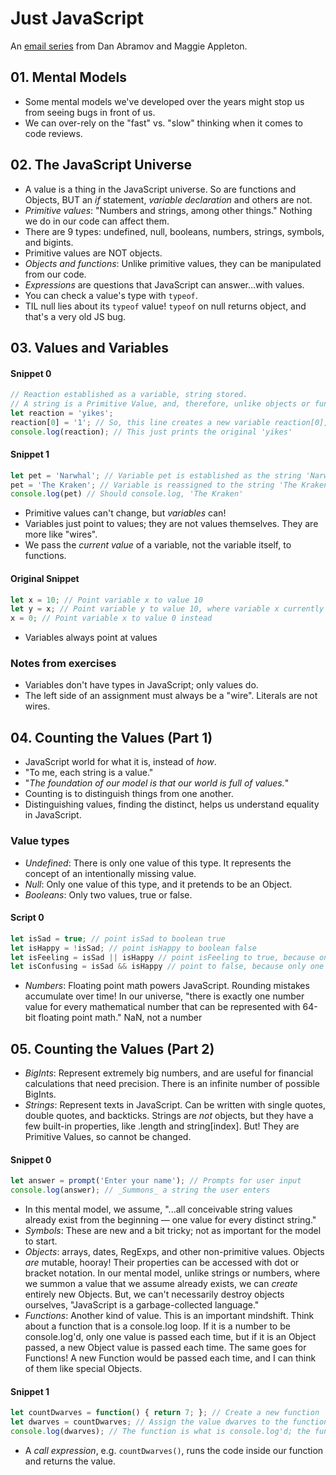# Just JavaScript 
An [email series](https://justjavascript.com/) from Dan Abramov and Maggie Appleton. 

## 01. Mental Models 
* Some mental models we've developed over the years might stop us from seeing bugs in front of us. 
* We can over-rely on the "fast" vs. "slow" thinking when it comes to code reviews. 

## 02. The JavaScript Universe  
* A value is a thing in the JavaScript universe. So are functions and Objects, BUT an _if_ statement, _variable declaration_ and others are not. 
* _Primitive values_: "Numbers and strings, among other things." Nothing we do in our code can affect them. 
* There are 9 types: undefined, null, booleans, numbers, strings, symbols, and bigints. 
* Primitive values are NOT objects. 
* _Objects and functions_: Unlike primitive values, they can be manipulated from our code. 
* _Expressions_ are questions that JavaScript can answer...with values. 
* You can check a value's type with `typeof`. 
* TIL null lies about its `typeof` value! `typeof` on null returns object, and that's a very old JS bug. 

## 03. Values and Variables 
#### Snippet 0  
```javascript 
// Reaction established as a variable, string stored. 
// A string is a Primitive Value, and, therefore, unlike objects or functions *is immutable* 
let reaction = 'yikes'; 
reaction[0] = '1'; // So, this line creates a new variable reaction[0], set to '1' 
console.log(reaction); // This just prints the original 'yikes' 
```

#### Snippet 1
```javascript
let pet = 'Narwhal'; // Variable pet is established as the string 'Narwhal' 
pet = 'The Kraken'; // Variable is reassigned to the string 'The Kraken' 
console.log(pet) // Should console.log, 'The Kraken' 
``` 
* Primitive values can't change, but _variables_ can! 
* Variables just point to values; they are not values themselves. They are more like "wires". 
* We pass the _current value_ of a variable, not the variable itself, to functions. 

#### Original Snippet
```javascript
let x = 10; // Point variable x to value 10 
let y = x; // Point variable y to value 10, where variable x currently points to 
x = 0; // Point variable x to value 0 instead 
```
* Variables always point at values 

### Notes from exercises 
* Variables don't have types in JavaScript; only values do. 
* The left side of an assignment must always be a "wire". Literals are not wires. 

## 04. Counting the Values (Part 1) 
* JavaScript world for what it is, instead of _how_. 
* "To me, each string is a value." 
* "_The foundation of our model is that our world is full of values._"
* Counting is to distinguish things from one another. 
* Distinguishing values, finding the distinct, helps us understand equality in JavaScript. 
### Value types
* _Undefined_: There is only one value of this type. It represents the concept of an intentionally missing value.  
* _Null_: Only one value of this type, and it pretends to be an Object. 
* _Booleans_: Only two values, true or false. 
#### Script 0 
```javascript
let isSad = true; // point isSad to boolean true
let isHappy = !isSad; // point isHappy to boolean false 
let isFeeling = isSad || isHappy // point isFeeling to true, because one of the values is true 
let isConfusing = isSad && isHappy // point to false, because only one is true 
```
* _Numbers_: Floating point math powers JavaScript. Rounding mistakes accumulate over time! In our universe, "there is exactly one number value for every mathematical number that can be represented with 64-bit floating point math." NaN, not a number 

## 05. Counting the Values (Part 2) 
* _BigInts_: Represent extremely big numbers, and are useful for financial calculations that need precision. There is an infinite number of possible BigInts. 
* _Strings_: Represent texts in JavaScript. Can be written with single quotes, double quotes, and backticks. Strings are _not_ objects, but they have a few built-in properties, like .length and string[index]. But! They are Primitive Values, so cannot be changed. 
#### Snippet 0 
```javascript 
let answer = prompt('Enter your name'); // Prompts for user input 
console.log(answer); // _Summons_ a string the user enters 
```
* In this mental model, we assume, "...all conceivable string values already exist from the beginning — one value for every distinct string." 
* _Symbols_: These are new and a bit tricky; not as important for the model to start. 
* _Objects_: arrays, dates, RegExps, and other non-primitive values. Objects _are_ mutable, hooray! Their properties can be accessed with dot or bracket notation. In our mental model, unlike strings or numbers, where we summon a value that we assume already exists, we can _create_ entirely new Objects. But, we can't necessarily destroy objects ourselves, "JavaScript is a garbage-collected language." 
* _Functions_: Another kind of value. This is an important mindshift. Think about a function that is a console.log loop. If it is a number to be console.log'd, only one value is passed each time, but if it is an Object passed, a new Object value is passed each time. The same goes for Functions! A new Function would be passed each time, and I can think of them like special Objects. 

#### Snippet 1 
```javascript
let countDwarves = function() { return 7; }; // Create a new function 
let dwarves = countDwarves; // Assign the value dwarves to the function 
console.log(dwarves); // The function is what is console.log'd; the function is never called!
```
* A _call expression_, e.g. `countDwarves()`, runs the code inside our function and returns the value. 